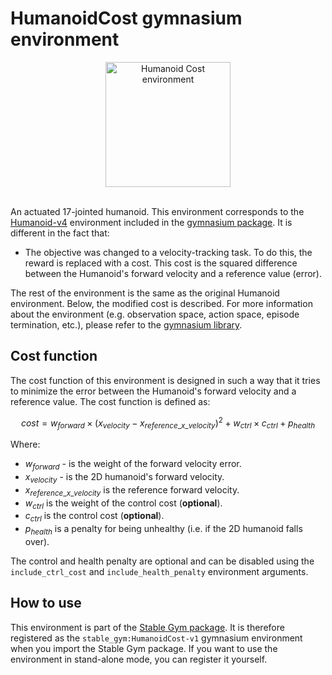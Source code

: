 # HumanoidCost gymnasium environment

<div align="center">
    <img src="https://github.com/rickstaa/stable-gym/assets/17570430/7b3dd9c8-065c-40ab-bedd-d6c56633b4f7" alt="Humanoid Cost environment" width="200px">
</div>
</br>

An actuated 17-jointed humanoid. This environment corresponds to the [Humanoid-v4](https://gymnasium.farama.org/environments/mujoco/humanoid) environment included in the [gymnasium package](https://gymnasium.farama.org/). It is different in the fact that:

*   The objective was changed to a velocity-tracking task. To do this, the reward is replaced with a cost. This cost is the squared
    difference between the Humanoid's forward velocity and a reference value (error).

The rest of the environment is the same as the original Humanoid environment. Below, the modified cost is described. For more information about the environment (e.g. observation space, action space, episode termination, etc.), please refer to the [gymnasium library](https://gymnasium.farama.org/environments/mujoco/humanoid/).

## Cost function

The cost function of this environment is designed in such a way that it tries to minimize the error between the Humanoid's forward velocity and a reference value. The cost function is defined as:

$$
cost = w_{forward} \times (x_{velocity} - x_{reference\_x\_velocity})^2 + w_{ctrl} \times c_{ctrl} + p_{health}
$$

Where:

*   $w_{forward}$ - is the weight of the forward velocity error.
*   $x_{velocity}$ - is the 2D humanoid's forward velocity.
*   $x_{reference\_x\_velocity}$ is the reference forward velocity.
*   $w_{ctrl}$ is the weight of the control cost (**optional**).
*   $c_{ctrl}$ is the control cost (**optional**).
*   $p_{health}$ is a penalty for being unhealthy (i.e. if the 2D humanoid falls over).

The control and health penalty are optional and can be disabled using the `include_ctrl_cost` and `include_health_penalty` environment arguments.

## How to use

This environment is part of the [Stable Gym package](https://github.com/rickstaa/stable-gym). It is therefore registered as the `stable_gym:HumanoidCost-v1` gymnasium environment when you import the Stable Gym package. If you want to use the environment in stand-alone mode, you can register it yourself.
